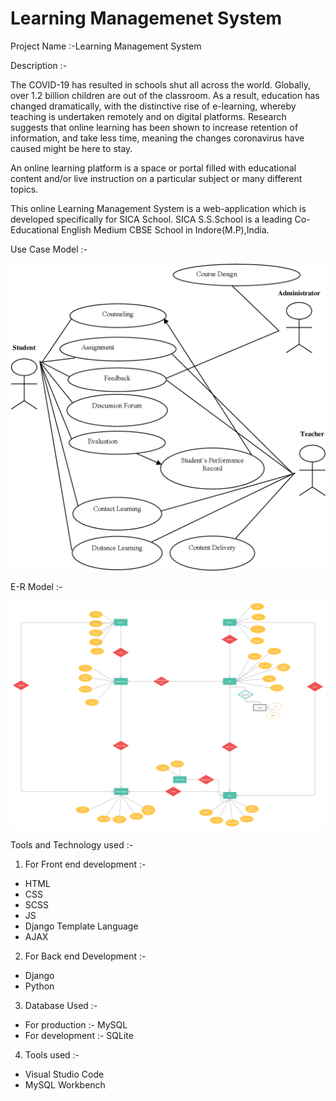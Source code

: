 # Learning Managemenet System

Project Name :-Learning Management System

Description :-


The COVID-19 has resulted in schools shut all across the world. Globally, over 1.2 billion children are out of the classroom.
As a result, education has changed dramatically, with the distinctive rise of e-learning, whereby teaching is undertaken remotely and on digital platforms.
Research suggests that online learning has been shown to increase retention of information, and take less time, meaning the changes coronavirus have caused might be here to stay.


An online learning platform is a space or portal filled with educational content and/or live instruction on a particular subject or many different topics.

This online Learning Management System is a web-application which is developed specifically for SICA School. SICA S.S.School is a leading Co-Educational English Medium CBSE School in Indore(M.P),India.


Use Case Model :-


![](/imagesofproject/3-Figure1-1.png)

E-R Model :- 


![](/imagesofproject/DataModelforLMS.png)

Tools and Technology used :- 

1) For Front end development :-
  * HTML
  * CSS
  * SCSS
  * JS
  * Django Template Language
  * AJAX
  
2) For Back end Development :-
  * Django
  * Python
  
3) Database Used :-
  * For production :-  MySQL
  * For development :- SQLite
  
4) Tools used :-
  * Visual Studio Code
  * MySQL Workbench
